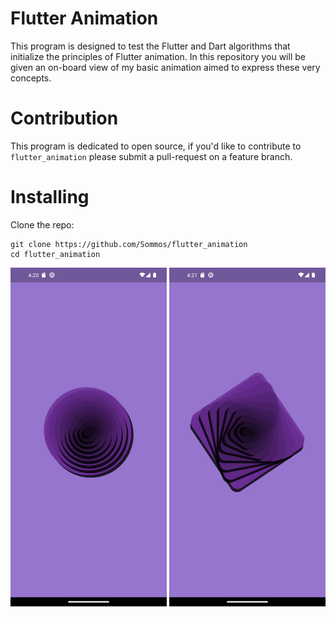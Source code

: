 # Flutter Animation

This program is designed to test the Flutter and Dart algorithms that initialize the principles of Flutter animation. In this repository you will be given an on-board view of my basic animation aimed to express these very concepts.

# Contribution 

This program is dedicated to open source, if you'd like to contribute to `flutter_animation` please submit a pull-request on a feature branch.

# Installing

Clone the repo:

    git clone https://github.com/Sommos/flutter_animation
    cd flutter_animation

<p align="center">
    <img src="lib/images/readme/start_animation.png" width="250" />
    <img src="lib/images/readme/end_animation.png" width="250" />
</p>